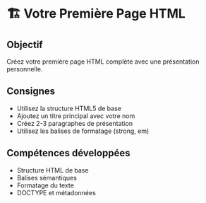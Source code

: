 # 🏗️ Votre Première Page HTML

## Objectif
Créez votre première page HTML complète avec une présentation personnelle.

## Consignes
- Utilisez la structure HTML5 de base
- Ajoutez un titre principal avec votre nom
- Créez 2-3 paragraphes de présentation
- Utilisez les balises de formatage (strong, em)

## Compétences développées
- Structure HTML de base
- Balises sémantiques
- Formatage du texte
- DOCTYPE et métadonnées